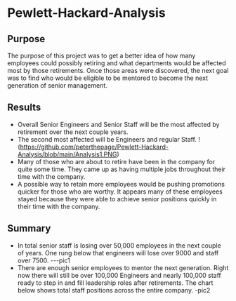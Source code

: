 # Pewlett-Hackard-Analysis
## Purpose
The purpose of this project was to get a better idea of how many employees could possibly retiring and what departments would be affected most by those retirements.
Once those areas were discovered, the next goal was to find who would be eligible to be mentored to become the next generation of senior management.
## Results
  * Overall Senior Engineers and Senior Staff will be the most affected by retirement over the next couple years.
  * The second most affected will be Engineers and regular Staff. 
  !(https://github.com/peterthepage/Pewlett-Hackard-Analysis/blob/main/Analysis1.PNG)
  * Many of those who are about to retire have been in the company for quite some time. They came up as having multiple jobs throughout their time with the company.
  * A possible way to retain more employees would be pushing promotions quicker for those who are worthy. It appears many of these employees stayed because they were able to achieve senior positions quickly in their time with the company.
## Summary
  * In total senior staff is losing over 50,000 employees in the next couple of years. One rung below that engineers will lose over 9000 and staff over 7500. ---pic1
  * There are enough senior employees to mentor the next generation. Right now there will still be over 100,000 Engineers and nearly 100,000 staff ready to step in and fill leadership roles after retirements. The chart below shows total staff positions across the entire company. -pic2
